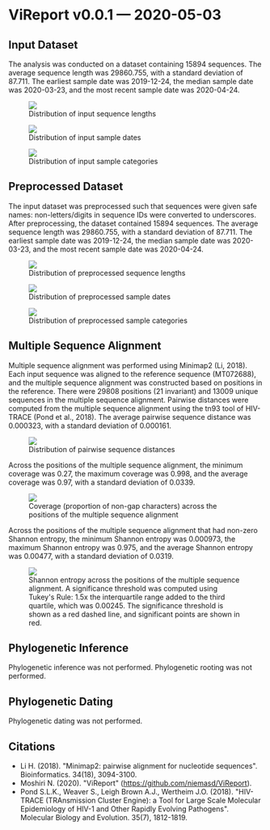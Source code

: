 # ViReport v0.0.1 &mdash; 2020-05-03

## Input Dataset
The analysis was conducted on a dataset containing 15894 sequences. The average sequence length was 29860.755, with a standard deviation of 87.711. The earliest sample date was 2019-12-24, the median sample date was 2020-03-23, and the most recent sample date was 2020-04-24.

<figure>
<img src="./report_files/figs/input_sequence_lengths.png" width="auto" height="auto" style="max-width:75%;">
<figcaption>Distribution of input sequence lengths</figcaption>
</figure>




<figure>
<img src="./report_files/figs/input_sample_dates.png" width="auto" height="auto" style="max-width:75%;">
<figcaption>Distribution of input sample dates</figcaption>
</figure>




<figure>
<img src="./report_files/figs/input_categories.png" width="auto" height="auto" style="max-width:75%;">
<figcaption>Distribution of input sample categories</figcaption>
</figure>



## Preprocessed Dataset
The input dataset was preprocessed such that sequences were given safe names: non-letters/digits in sequence IDs were converted to underscores. After preprocessing, the dataset contained 15894 sequences. The average sequence length was 29860.755, with a standard deviation of 87.711. The earliest sample date was 2019-12-24, the median sample date was 2020-03-23, and the most recent sample date was 2020-04-24.

<figure>
<img src="./report_files/figs/processed_sequence_lengths.png" width="auto" height="auto" style="max-width:75%;">
<figcaption>Distribution of preprocessed sequence lengths</figcaption>
</figure>




<figure>
<img src="./report_files/figs/processed_sample_dates.png" width="auto" height="auto" style="max-width:75%;">
<figcaption>Distribution of preprocessed sample dates</figcaption>
</figure>




<figure>
<img src="./report_files/figs/processed_input_categories.png" width="auto" height="auto" style="max-width:75%;">
<figcaption>Distribution of preprocessed sample categories</figcaption>
</figure>



## Multiple Sequence Alignment
Multiple sequence alignment was performed using Minimap2 (Li, 2018). Each input sequence was aligned to the reference sequence (MT072688), and the multiple sequence alignment was constructed based on positions in the reference. There were 29808 positions (21 invariant) and 13009 unique sequences in the multiple sequence alignment. Pairwise distances were computed from the multiple sequence alignment using the tn93 tool of HIV-TRACE (Pond et al., 2018). The average pairwise sequence distance was 0.000323, with a standard deviation of 0.000161.

<figure>
<img src="./report_files/figs/pairwise_distances_sequences.png" width="auto" height="auto" style="max-width:75%;">
<figcaption>Distribution of pairwise sequence distances</figcaption>
</figure>


Across the positions of the multiple sequence alignment, the minimum coverage was 0.27, the maximum coverage was 0.998, and the average coverage was 0.97, with a standard deviation of 0.0339.

<figure>
<img src="./report_files/figs/alignment_coverage.png" width="auto" height="auto" style="max-width:75%;">
<figcaption>Coverage (proportion of non-gap characters) across the positions of the multiple sequence alignment</figcaption>
</figure>


 Across the positions of the multiple sequence alignment that had non-zero Shannon entropy, the minimum Shannon entropy was 0.000973, the maximum Shannon entropy was 0.975, and the average Shannon entropy was 0.00477, with a standard deviation of 0.0319.

<figure>
<img src="./report_files/figs/alignment_entropies.png" width="auto" height="auto" style="max-width:75%;">
<figcaption>Shannon entropy across the positions of the multiple sequence alignment. A significance threshold was computed using Tukey's Rule: 1.5x the interquartile range added to the third quartile, which was 0.00245. The significance threshold is shown as a red dashed line, and significant points are shown in red.</figcaption>
</figure>



## Phylogenetic Inference
Phylogenetic inference was not performed. Phylogenetic rooting was not performed.
## Phylogenetic Dating
Phylogenetic dating was not performed.
## Citations

* Li H. (2018). "Minimap2: pairwise alignment for nucleotide sequences". Bioinformatics. 34(18), 3094-3100.
* Moshiri N. (2020). "ViReport" (https://github.com/niemasd/ViReport).
* Pond S.L.K., Weaver S., Leigh Brown A.J., Wertheim J.O. (2018). "HIV-TRACE (TRAnsmission Cluster Engine): a Tool for Large Scale Molecular Epidemiology of HIV-1 and Other Rapidly Evolving Pathogens". Molecular Biology and Evolution. 35(7), 1812-1819.

